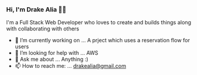 ### Hi, I'm Drake Alia 🙌🏻

I'm a Full Stack Web Developer who loves to create and builds things along with collaborating with others


- 🔭 I’m currently working on ... A prject which uses a reservation flow for users
- 🤔 I’m looking for help with ... AWS
- 💬 Ask me about ... Anything :)
- 📫 How to reach me: ... drakealia@gmail.com


